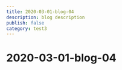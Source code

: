 ```yaml
---
title: 2020-03-01-blog-04
description: blog description
publish: false
category: test3
---
```


# 2020-03-01-blog-04
